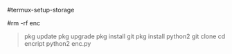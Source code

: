 #termux-setup-storage

#rm -rf enc
> pkg update
> pkg upgrade
> pkg install git
> pkg install python2
> git clone 
> cd encript
> python2 enc.py
